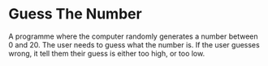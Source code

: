 # Guess The Number
 
A programme where the computer randomly generates a number between 0 and 20. The user needs to guess what the number is. If the user guesses wrong, it tell them their guess is either too high, or too low.
